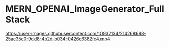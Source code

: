 # MERN_OPENAI_ImageGenerator_FullStack

https://user-images.githubusercontent.com/10932134/214268688-25ac35c0-9dd8-4b2d-b034-0426c6382fc4.mp4

